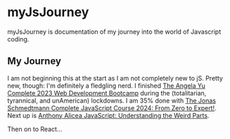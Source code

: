 # myJsJourney
myJsJourney is documentation of my journey into the world of Javascript coding.

## My Journey
I am not beginning this at the start as I am not completely new to jS. Pretty new, though: I'm definitely a fledgling nerd. I finished [The Angela Yu Complete 2023 Web Development Bootcamp](https://www.udemy.com/course/the-complete-web-development-bootcamp/) during the (totalitarian, tyrannical, and unAmerican) lockdowns. I am 35% done with [The Jonas Schmedtmann Complete JavaScript Course 2024: From Zero to Expert!](https://www.udemy.com/course/the-complete-javascript-course/). Next up is [Anthony Alicea JavaScript: Understanding the Weird Parts](https://www.udemy.com/course/understand-javascript/).

Then on to React...
